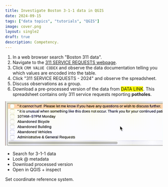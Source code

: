 ```yaml
---
title: Investigate Boston 3-1-1 data in QGIS
date: 2024-09-15
tags: ["data topics", "tutorials", "QGIS"]
image: cover.png
layout: single2
draft: true
description: Competency.
---
```


1. In a web browser search "Boston 311 data".
2. Navigate to the [311 SERVICE REQUESTS webpage](https://data.boston.gov/dataset/311-service-requests).
3. Click `CRM VALUE CODEX` and observe the data documentation telling you which values are encoded into the table. 
4. Click "311 SERVICE REQUESTS - 2024" and observe the spreadsheet. 
5. Discuss observations as a group.
6. Download a pre-processed version of the data from <span style="background-color:yellow;">DATA LINK</span>. This spreadsheet contains only 311 service requests reporting **potholes**.

![looping through all the values in the 311 service requests dataset](media/311.gif)

- Search for 3-1-1 data
- Look @ metadata
- Download processed version
- Open in QGIS + inspect

Set coordinate reference system.